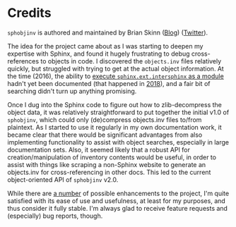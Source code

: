 Credits
=======

`sphobjinv` is authored and maintained by Brian Skinn ([Blog](https://bskinn.github.io)) ([Twitter](https://twitter.com/btskinn)).

The idea for the project came about as I was starting to deepen my expertise with Sphinx, and found it
hugely frustrating to debug cross-references to objects in code.  I discovered the `objects.inv` files
relatively quickly, but struggled with trying to get at the actual object information.
At the time (2016), the ability to [execute `sphinx.ext.intersphinx` as a module](https://www.sphinx-doc.org/en/master/usage/extensions/intersphinx.html#showing-all-links-of-an-intersphinx-mapping-file)
hadn't yet been documented (that happened in [2018](https://github.com/sphinx-doc/sphinx/commit/7aaba1758a4622298d15339fddd8556eb221af86)),
and a fair bit of searching didn't turn up anything promising. 

Once I dug into the Sphinx code to figure out how to zlib-decompress the object data, it was relatively straightforward
to put together the initial v1.0 of `sphobjinv`, which could only (de)compress objects.inv files to/from plaintext.
As I started to use it regularly in my own documentation work, it became clear that there would be significant advantages
from also implementing functionality to assist with object searches, especially in large documentation sets.
Also, it seemed likely that a robust API for creation/manipulation of inventory contents would be useful, in order to
assist with things like scraping a non-Sphinx website to generate an objects.inv for cross-referencing in other docs.
This led to the current object-oriented API of `sphobjinv` v2.0.

While there are [a number](https://github.com/bskinn/sphobjinv/issues) of possible enhancements to the project,
I'm quite satisfied with its ease of use and usefulness, at least for my purposes, and thus consider it fully stable.
I'm always glad to receive feature requests and (especially) bug reports, though.